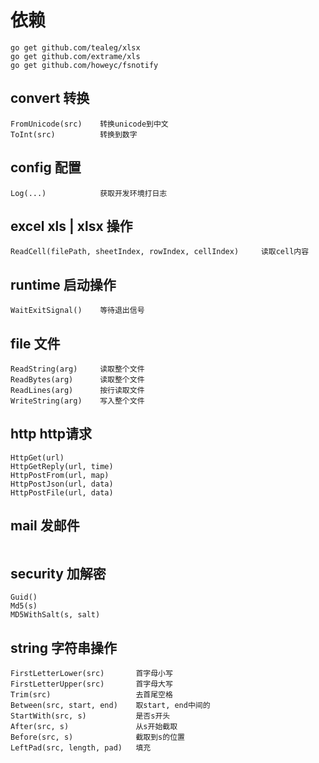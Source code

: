 # 依赖
```
go get github.com/tealeg/xlsx
go get github.com/extrame/xls
go get github.com/howeyc/fsnotify
```
## convert 转换
```
FromUnicode(src)    转换unicode到中文
ToInt(src)          转换到数字
```

## config 配置
```
Log(...)            获取开发环境打日志
```

## excel xls | xlsx 操作
```
ReadCell(filePath, sheetIndex, rowIndex, cellIndex)     读取cell内容
```

## runtime 启动操作
```
WaitExitSignal()    等待退出信号
```

## file 文件
```
ReadString(arg)     读取整个文件
ReadBytes(arg)      读取整个文件
ReadLines(arg)      按行读取文件
WriteString(arg)    写入整个文件
```

## http http请求
```
HttpGet(url)            
HttpGetReply(url, time)
HttpPostFrom(url, map)
HttpPostJson(url, data)
HttpPostFile(url, data)
```

## mail 发邮件
```
```

## security 加解密
```
Guid()
Md5(s)
MD5WithSalt(s, salt)
```

## string 字符串操作
```
FirstLetterLower(src)       首字母小写
FirstLetterUpper(src)       首字母大写
Trim(src)                   去首尾空格
Between(src, start, end)    取start, end中间的
StartWith(src, s)           是否s开头
After(src, s)               从s开始截取
Before(src, s)              截取到s的位置
LeftPad(src, length, pad)   填充
```
